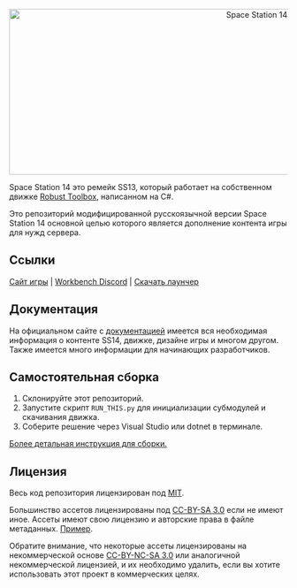 <p align="center"> <img alt="Space Station 14" width="880" height="300" src="https://raw.githubusercontent.com/space-wizards/asset-dump/de329a7898bb716b9d5ba9a0cd07f38e61f1ed05/github-logo.svg" /></p>

Space Station 14 это ремейк SS13, который работает на собственном движке [Robust Toolbox](https://github.com/space-wizards/RobustToolbox), написанном на C#.

Это репозиторий модифицированной русскоязычной версии Space Station 14 основной целью которого является дополнение контента игры для нужд сервера. 

## Ссылки

[Сайт игры](https://spacestation14.io/) | [Workbench Discord](https://discord.gg/ayhG53Fqjm) | [Скачать лаунчер](https://spacestation14.io/about/nightlies/)

## Документация

На официальном сайте с [документацией](https://docs.spacestation14.io/) имеется вся необходимая информация о контенте SS14, движке, дизайне игры и многом другом. Также имеется много информации для начинающих разработчиков.


## Самостоятельная сборка

1. Склонируйте этот репозиторий.
2. Запустите скрипт `RUN_THIS.py` для инициализации субмодулей и скачивания движка.
3. Соберите решение через Visual Studio или dotnet в терминале.

[Более детальная инструкция для сборки.](https://docs.spacestation14.io/getting-started/dev-setup)

## Лицензия

Весь код репозитория лицензирован под [MIT](https://github.com/Z1len/space-station-14/blob/master-ru/Resources/Textures/Objects/Tools/crowbar.rsi/meta.json).

Большинство ассетов лицензированы под [CC-BY-SA 3.0](https://creativecommons.org/licenses/by-sa/3.0/) если не имеют иное. Ассеты имеют свою лицензию и авторские права в файле метаданных. [Пример](https://github.com/Z1len/space-station-14/blob/master-ru/Resources/Textures/Objects/Tools/crowbar.rsi/meta.json).

Обратите внимание, что некоторые ассеты лицензированы на некоммерческой основе [CC-BY-NC-SA 3.0](https://creativecommons.org/licenses/by-nc-sa/3.0/) или аналогичной некоммерческой лицензией, и их необходимо удалить, если вы хотите использовать этот проект в коммерческих целях.
